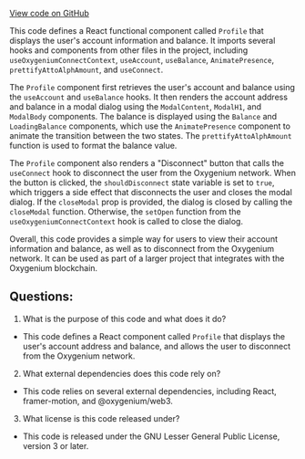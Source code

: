 [View code on GitHub](https://github.com/oxygenium/oxygenium-web3/packages/web3-react/src/components/Pages/Profile/index.tsx)

This code defines a React functional component called `Profile` that displays the user's account information and balance. It imports several hooks and components from other files in the project, including `useOxygeniumConnectContext`, `useAccount`, `useBalance`, `AnimatePresence`, `prettifyAttoAlphAmount`, and `useConnect`. 

The `Profile` component first retrieves the user's account and balance using the `useAccount` and `useBalance` hooks. It then renders the account address and balance in a modal dialog using the `ModalContent`, `ModalH1`, and `ModalBody` components. The balance is displayed using the `Balance` and `LoadingBalance` components, which use the `AnimatePresence` component to animate the transition between the two states. The `prettifyAttoAlphAmount` function is used to format the balance value.

The `Profile` component also renders a "Disconnect" button that calls the `useConnect` hook to disconnect the user from the Oxygenium network. When the button is clicked, the `shouldDisconnect` state variable is set to `true`, which triggers a side effect that disconnects the user and closes the modal dialog. If the `closeModal` prop is provided, the dialog is closed by calling the `closeModal` function. Otherwise, the `setOpen` function from the `useOxygeniumConnectContext` hook is called to close the dialog.

Overall, this code provides a simple way for users to view their account information and balance, as well as to disconnect from the Oxygenium network. It can be used as part of a larger project that integrates with the Oxygenium blockchain.
## Questions: 
 1. What is the purpose of this code and what does it do?
- This code defines a React component called `Profile` that displays the user's account address and balance, and allows the user to disconnect from the Oxygenium network.

2. What external dependencies does this code rely on?
- This code relies on several external dependencies, including React, framer-motion, and @oxygenium/web3.

3. What license is this code released under?
- This code is released under the GNU Lesser General Public License, version 3 or later.